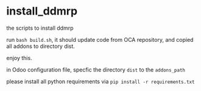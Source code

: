 # install_ddmrp
the scripts to install ddmrp

run `bash build.sh`, it should update code from OCA repository, and copied all addons to directory dist.

enjoy this.

in Odoo configuration file, specfic the directory `dist` to the `addons_path`

please install all python requirements via `pip install -r requirements.txt`
